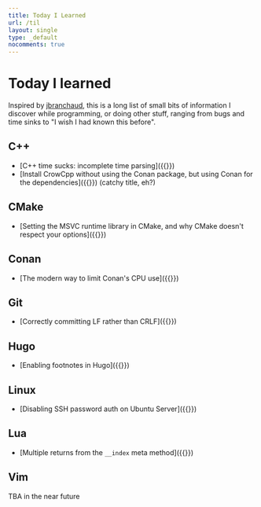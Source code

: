 ```yaml
---
title: Today I Learned
url: /til
layout: single
type: _default
nocomments: true
---
```

<!-- x_ -->

# Today I learned

Inspired by [jbranchaud](https://github.com/jbranchaud/til), this is a long list of small bits of information I discover while programming, or doing other stuff, ranging from bugs and time sinks to "I wish I had known this before".

## C++

* [C++ time sucks: incomplete time parsing]({{<ref path="/til/cpp/incomplete-time-parsing.md">}})
* [Install CrowCpp without using the Conan package, but using Conan for the dependencies]({{<ref path="/til/cpp/installing-crow-with-submodules.md">}}) (catchy title, eh?)

## CMake

* [Setting the MSVC runtime library in CMake, and why CMake doesn't respect your options]({{<ref path="/til/cmake/runtime-library-options-ignored.md">}})

## Conan

* [The modern way to limit Conan's CPU use]({{<ref path="/til/conan/cpu-core-limiting.md">}})

## Git

* [Correctly committing LF rather than CRLF]({{<ref path="/til/git/crlf.md">}})

## Hugo

* [Enabling footnotes in Hugo]({{<ref path="/til/hugo/footnotes.md">}})

## Linux

* [Disabling SSH password auth on Ubuntu Server]({{<ref path="/til/linux/disable-password-auth-ubuntu-server.md">}})

## Lua

* [Multiple returns from the `__index` meta method]({{<ref path="/til/lua/multiple-return-index.md">}})

## Vim

TBA in the near future
